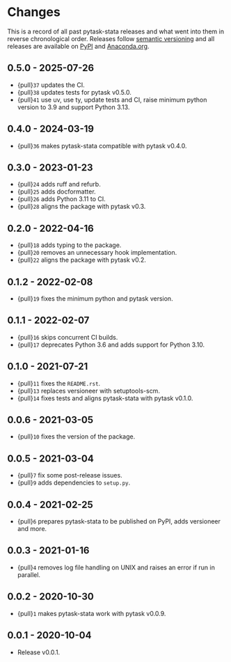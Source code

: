 # Changes

This is a record of all past pytask-stata releases and what went into them in reverse
chronological order. Releases follow [semantic versioning](https://semver.org/) and all
releases are available on [PyPI](https://pypi.org/project/pytask-stata) and
[Anaconda.org](https://anaconda.org/conda-forge/pytask-stata).

## 0.5.0 - 2025-07-26

- {pull}`37` updates the CI.
- {pull}`38` updates tests for pytask v0.5.0.
- {pull}`41` use uv, use ty, update tests and CI, raise minimum python version to 3.9
  and support Python 3.13.

## 0.4.0 - 2024-03-19

- {pull}`36` makes pytask-stata compatible with pytask v0.4.0.

## 0.3.0 - 2023-01-23

- {pull}`24` adds ruff and refurb.
- {pull}`25` adds docformatter.
- {pull}`26` adds Python 3.11 to CI.
- {pull}`28` aligns the package with pytask v0.3.

## 0.2.0 - 2022-04-16

- {pull}`18` adds typing to the package.
- {pull}`20` removes an unnecessary hook implementation.
- {pull}`22` aligns the package with pytask v0.2.

## 0.1.2 - 2022-02-08

- {pull}`19` fixes the minimum python and pytask version.

## 0.1.1 - 2022-02-07

- {pull}`16` skips concurrent CI builds.
- {pull}`17` deprecates Python 3.6 and adds support for Python 3.10.

## 0.1.0 - 2021-07-21

- {pull}`11` fixes the `README.rst`.
- {pull}`13` replaces versioneer with setuptools-scm.
- {pull}`14` fixes tests and aligns pytask-stata with pytask v0.1.0.

## 0.0.6 - 2021-03-05

- {pull}`10` fixes the version of the package.

## 0.0.5 - 2021-03-04

- {pull}`7` fix some post-release issues.
- {pull}`9` adds dependencies to `setup.py`.

## 0.0.4 - 2021-02-25

- {pull}`6` prepares pytask-stata to be published on PyPI, adds versioneer and more.

## 0.0.3 - 2021-01-16

- {pull}`4` removes log file handling on UNIX and raises an error if run in parallel.

## 0.0.2 - 2020-10-30

- {pull}`1` makes pytask-stata work with pytask v0.0.9.

## 0.0.1 - 2020-10-04

- Release v0.0.1.
